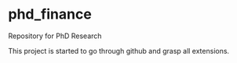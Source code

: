 # phd_finance
Repository for PhD Research

This project is started to go through github and grasp all extensions. 
